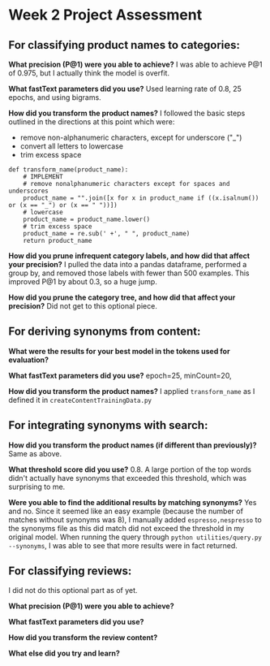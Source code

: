 # Week 2 Project Assessment
## For classifying product names to categories:
**What precision (P@1) were you able to achieve?**
I was able to achieve P@1 of 0.975, but I actually think the model is overfit.

**What fastText parameters did you use?**
Used  learning rate of 0.8, 25 epochs, and using bigrams.

**How did you transform the product names?**
I followed the basic steps outlined in the directions at this point which were: 
- remove non-alphanumeric characters, except for underscore ("_")
- convert all letters to lowercase
- trim excess space

```
def transform_name(product_name):
    # IMPLEMENT
    # remove nonalphanumeric characters except for spaces and underscores
    product_name = "".join([x for x in product_name if ((x.isalnum()) or (x == "_") or (x == " "))])
    # lowercase
    product_name = product_name.lower()
    # trim excess space
    product_name = re.sub(' +', " ", product_name)
    return product_name
```

**How did you prune infrequent category labels, and how did that affect your precision?**
I pulled the data into a pandas dataframe, performed a group by, and removed those labels with fewer than 500 examples. This improved P@1 by about 0.3, so a huge jump.

**How did you prune the category tree, and how did that affect your precision?**
Did not get to this optional piece.

## For deriving synonyms from content:

**What were the results for your best model in the tokens used for evaluation?**

**What fastText parameters did you use?**
epoch=25, minCount=20,

**How did you transform the product names?**
I applied `transform_name` as I defined it in `createContentTrainingData.py`

## For integrating synonyms with search:

**How did you transform the product names (if different than previously)?**
Same as above.

**What threshold score did you use?**
0.8. A large portion of the top words didn't actually have synonyms that exceeded this threshold, which was surprising to me.

**Were you able to find the additional results by matching synonyms?**
Yes and no. Since it seemed like an easy example (because the number of matches without synonyms was 8), I manually added `espresso,nespresso` to the synonyms file as this did match did not exceed the threshold in my original model. When running the query through `python utilities/query.py --synonyms`, I was able to see that more results were in fact returned. 

## For classifying reviews:

I did not do this optional part as of yet.

**What precision (P@1) were you able to achieve?**

**What fastText parameters did you use?**

**How did you transform the review content?**

**What else did you try and learn?**